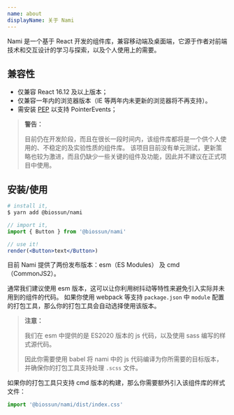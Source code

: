 ```yaml
---
name: about
displayName: 关于 Nami
---
```


Nami 是一个基于 React 开发的组件库，兼容移动端及桌面端，它源于作者对前端技术和交互设计的学习与探索，以及个人使用上的需要。

## 兼容性

-   仅兼容 React 16.12 及以上版本；
-   仅兼容一年内的浏览器版本（IE 等两年内未更新的浏览器将不再支持）。
-   需安装 [PEP](https://github.com/jquery/PEP) 以支持 PointerEvents；

> **警告：**
>
> 目前仍在开发阶段，而且在很长一段时间内，该组件库都将是一个供个人使用的、不稳定的及实验性质的组件库。
> 该项目目前没有单元测试，更新策略也较为激进，而且仍缺少一些关键的组件及功能，因此并不建议在正式项目中使用。

## 安装/使用

```bash
# install it,
$ yarn add @biossun/nami
```

```jsx
// import it,
import { Button } from '@biossun/nami'

// use it!
render(<Button>text</Button>)
```

目前 Nami 提供了两份发布版本：esm（ES Modules） 及 cmd（CommonJS2）。

通常我们建议使用 esm 版本，这可以让你利用树抖动等特性来避免引入实际并未用到的组件的代码。
如果你使用 webpack 等支持 `package.json` 中 `module` 配置的打包工具，那么你的打包工具会自动选择使用该版本。

> **注意：**
>
> 我们在 esm 中提供的是 ES2020 版本的 js 代码，以及使用 sass 编写的样式源代码。
>
> 因此你需要使用 babel 将 nami 中的 js 代码编译为你所需要的目标版本，并确保你的打包工具支持处理 `.scss` 文件。

如果你的打包工具只支持 cmd 版本的构建，那么你需要额外引入该组件库的样式文件：

```jsx
import '@biossun/nami/dist/index.css'
```
